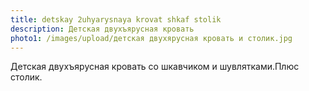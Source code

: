 ```yaml
---
title: detskay 2uhyarysnaya krovat shkaf stolik
description: Детская двухъярусная кровать
photo1: /images/upload/детская двухярусная кровать и столик.jpg
---
```

Детская двухъярусная кровать cо шкавчиком и шувлятками.Плюс столик.
